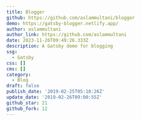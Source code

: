 ```yaml
---
title: Blogger
github: https://github.com/aslammultani/blogger
demo: https://gatsby-blogger.netlify.app/
author: aslammultani
author_link: https://github.com/aslammultani
date: 2023-11-26T09:49:26.333Z
description: A Gatsby demo for blogging
ssg:
  - Gatsby
css: []
cms: []
category:
  - Blog
draft: false
publish_date: '2019-02-25T05:18:26Z'
update_date: '2019-02-26T09:00:55Z'
github_star: 21
github_fork: 12
---
```

